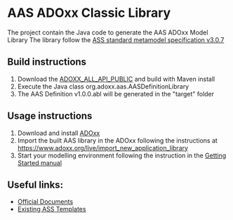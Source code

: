 # AAS ADOxx Classic Library

The project contain the Java code to generate the AAS ADOxx Model Library
The library follow the [ASS standard metamodel specification v3.0.7](https://github.com/admin-shell-io/aas-specs/releases/tag/V3.0.7)

## Build instructions

1) Download the [ADOXX_ALL_API_PUBLIC](https://git.boc-group.eu/adoxx/adoxx_all_api_public) and build with Maven install 
2) Execute the Java class org.adoxx.aas.AASDefinitionLibrary
3) The AAS Definition v1.0.0.abl will be generated in the "target" folder

## Usage instructions
1) Download and install [ADOxx](https://adoxx.org/)
2) Import the built AAS library in the ADOxx following the instructions at https://www.adoxx.org/live/import_new_application_library 
3) Start your modelling environment following the instruction in the [Getting Started manual](https://adoxx.org/documentation/01_getting_started/04_start_adoxx.html#starting-the-modelling-toolkit)

## Useful links:
- [Official Documents](https://industrialdigitaltwin.org/en/content-hub/downloads)
- [Existing ASS Templates](https://industrialdigitaltwin.org/en/content-hub/submodels)